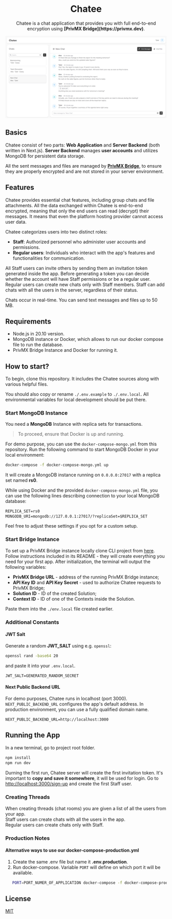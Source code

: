 <div align="center">
   <h1>
      Chatee
   </h1>
<p>
Chatee is a chat application that provides you with full end-to-end encryption using <b>[PrivMX Bridge](https://privmx.dev)</b>.
</p>
</div>

![chatee](./chatee.png)

## Basics

Chatee consist of two parts: **Web Application** and **Server Backend** (both written in Next.js).
**Server Backend** manages **user accounts** and utilizes MongoDB for persistent data storage.

All the sent messages and files are managed by <b>[PrivMX Bridge](https://github.com/simplito/privmx-bridge)</b>, to ensure they are properly
encrypted and are not stored in your server environment.

## Features

Chatee provides essential chat features, including group chats and file attachments. All the data exchanged within Chatee is
end-to-end encrypted, meaning that only the end users can read (decrypt) their messages. It means that even the platform hosting
provider cannot access user data.

Chatee categorizes users into two distinct roles:

- **Staff**: Authorized personnel who administer user accounts and permissions.
- **Regular users**: Individuals who interact with the app's features and functionalities for communication.

All Staff users can invite others by sending them an invitation token generated inside the app. Before generating a
token you can decide whether the account will have Staff permissions or be a regular user. Regular users can create new
chats only with Staff members. Staff can add chats with all the users in the server, regardless of their status.

Chats occur in real-time. You can send text messages and files up to 50 MB.

## Requirements

- Node.js in 20.10 version.
- MongoDB instance or Docker, which allows to run our docker compose file to run the database.
- PrivMX Bridge Instance and Docker for running it.

## How to start?

To begin, clone this repository. It includes the Chatee sources along with various helpful files.

You should also copy or rename `./.env.example` to `./.env.local`. All environmental variables for local development should be put there.

### **Start MongoDB Instance**

You need a **MongoDB** Instance with replica sets for transactions.

> To proceed, ensure that Docker is up and running.

For demo purpose, you can use the `docker-compose-mongo.yml` from this repository. Run the following command to start MongoDB Docker in your local environment:

```sh
docker-compose -f docker-compose-mongo.yml up
```

It will create a MongoDB instance running on `0.0.0.0:27017` with a replica set named **rs0**.

While using Docker and the provided `docker-compose-mongo.yml` file, you can use the following lines describing connection to your local MongoDB database:

```ENV
REPLICA_SET=rs0
MONGODB_URI=mongodb://127.0.0.1:27017/?replicaSet=$REPLICA_SET
```

Feel free to adjust these settings if you opt for a custom setup.

### **Start Bridge Instance**

To set up a PrivMX Bridge instance locally clone CLI project from [here](https://github.com/simplito/privmx-bridge-docker). Follow instructions included in its README - they will create everything you need for your first app. After initialization, the terminal will output the following variables:

- **PrivMX Bridge URL** - address of the running PrivMX Bridge instance;
- **API Key ID** and **API Key Secret** - used to authorize Chatee requests to PrivMX Bridge;
- **Solution ID** - ID of the created Solution;
- **Context ID** - ID of one of the Contexts inside the Solution.

Paste them into the `./env.local` file created earlier.

### Additional Constants

#### JWT Salt

Generate a random **JWT_SALT** using e.g. `openssl`:

```sh
openssl rand -base64 20
```

and paste it into your `.env.local`.

```
JWT_SALT=GENERATED_RANDOM_SECRET
```

#### Next Public Backend URL

For demo purposes, Chatee runs in localhost (port 3000). `NEXT_PUBLIC_BACKEND_URL` configures the app's default address. In production environment, you can use a fully qualified domain name.

```ENV
NEXT_PUBLIC_BACKEND_URL=http://localhost:3000
```

## Running the App

In a new terminal, go to project root folder.

```sh
npm install
npm run dev
```

Durning the first run,  Chatee server will create the first invitation token. It's important to  **copy and save it somewhere**, it will be used for login.
Go to <http://localhost:3000/sign-up> and create the first Staff user.

### Creating Threads

When creating threads (chat rooms) you are given a list of all the users from your app.  
Staff users can create chats with all the users in the app.  
Regular users can create chats only with Staff.

### Production Notes

#### Alternative ways to use our docker-compose-production.yml

1. Create the same .env file but name it **.env.production**.
2. Run docker-compose. Variable `PORT` will define on which port it will be available.

```sh
   PORT=PORT_NUMER_OF_APPLICATION docker-compose -f docker-compose-production.yml up
```

## License

[MIT](./LICENSE)
